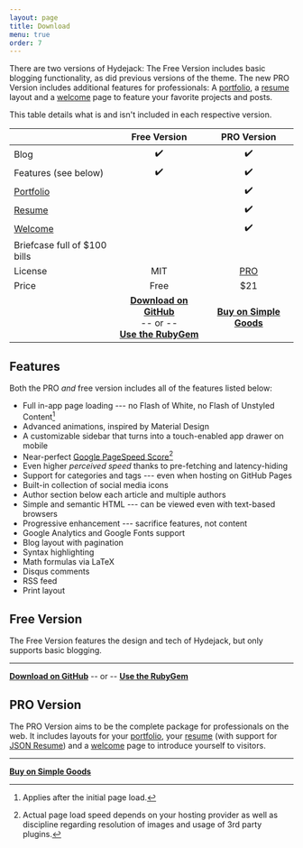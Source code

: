 ```yaml
---
layout: page
title: Download
menu: true
order: 7
---
```


There are two versions of Hydejack: The Free Version includes basic blogging functionality, as did previous versions of the theme. The new PRO Version includes additional features for professionals: A [portfolio], a [resume] layout and a [welcome] page to feature your favorite projects and posts.

This table details what is and isn't included in each respective version.

| | Free Version | PRO Version |
|:-|:-:|:-:|
| Blog | ✔️ | ✔️ |
| Features (see below) | ✔️ | ✔️ |
| [Portfolio] | | ✔️ |
| [Resume] | | ✔️ |
| [Welcome] | | ✔️ |
| Briefcase full of $100 bills | | |
| License | MIT | [PRO] |
| Price | Free | $21 |
| | [**Download on GitHub**][download]<br/> -- or -- <br/>[**Use the RubyGem**][gem] | [**Buy on Simple Goods**][buy] |

## Features
Both the PRO *and* free version includes all of the features listed below:

* Full in-app page loading --- no Flash of White, no Flash of Unstyled Content[^1]
* Advanced animations, inspired by Material Design
* A customizable sidebar that turns into a touch-enabled app drawer on mobile
* Near-perfect [Google PageSpeed Score](https://developers.google.com/speed/pagespeed/insights/?url=https%3A%2F%2Fqwtel.com%2Fhydejack%2F)[^2]
* Even higher *perceived speed* thanks to pre-fetching and latency-hiding
* Support for categories and tags --- even when hosting on GitHub Pages
* Built-in collection of social media icons
* Author section below each article and multiple authors
* Simple and semantic HTML --- can be viewed even with text-based browsers
* Progressive enhancement --- sacrifice features, not content
* Google Analytics and Google Fonts support
* Blog layout with pagination
* Syntax highlighting
* Math formulas via LaTeX
* Disqus comments
* RSS feed
* Print layout

## Free Version
The Free Version features the design and tech of Hydejack, but only supports basic blogging.

***

**[Download on GitHub][download]** -- or -- **[Use the RubyGem][gem]**

## PRO Version
The PRO Version aims to be the complete package for professionals on the web. It includes layouts for your [portfolio], your [resume] (with support for [JSON Resume](https://jsonresume.org/)) and a [welcome] page to introduce yourself to visitors.

***

**[Buy on Simple Goods][buy]**

[^1]: Applies after the initial page load.  
[^2]: Actual page load speed depends on your hosting provider as well as discipline regarding resolution of images and usage of 3rd party plugins.

[blog]: https://qwtel.com/hydejack/blog/
[portfolio]: https://qwtel.com/hydejack/projects/
[resume]: https://qwtel.com/hydejack/resume/
[welcome]: https://qwtel.com/hydejack/
[pro]: https://qwtel.com/hydejack/docs/6.2.0/pro-license/
[docs]: https://qwtel.com/hydejack/docs/6.2.0/

[download]: https://github.com/qwtel/hydejack/releases/tag/v6.2.0
[gem]: https://rubygems.org/gems/jekyll-theme-hydejack/versions/6.2.0
[buy]: https://app.simplegoods.co/i/AQTTVBOE
